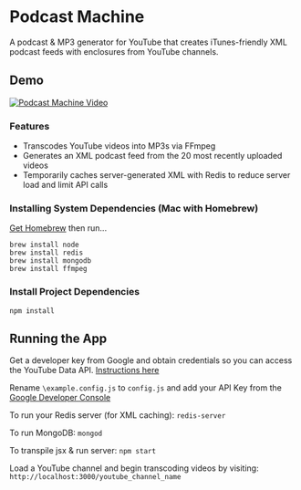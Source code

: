 # Podcast Machine

A podcast & MP3 generator for YouTube that creates iTunes-friendly XML podcast feeds with enclosures from YouTube channels.

## Demo
[![Podcast Machine Video](https://img.youtube.com/vi/tjhvB1gAwQo/0.jpg)](https://www.youtube.com/watch?v=tjhvB1gAwQo "Podcast Machine Demo")

### Features
* Transcodes YouTube videos into MP3s via FFmpeg
* Generates an XML podcast feed from the 20 most recently uploaded videos
* Temporarily caches server-generated XML with Redis to reduce server load and limit API calls

### Installing System Dependencies (Mac with Homebrew)

[Get Homebrew](https://brew.sh/) then run...

```
brew install node
brew install redis
brew install mongodb
brew install ffmpeg
```

### Install Project Dependencies

```
npm install
```

## Running the App

Get a developer key from Google and obtain credentials so you can access the YouTube Data API. [Instructions here](https://developers.google.com/youtube/v3/getting-started)

Rename `\example.config.js` to `config.js` and add your API Key from the [Google Developer Console](https://console.developers.google.com/)

To run your Redis server (for XML caching): `redis-server`

To run MongoDB: `mongod`

To transpile jsx & run server: `npm start`

Load a YouTube channel and begin transcoding videos by visiting: `http://localhost:3000/youtube_channel_name`

